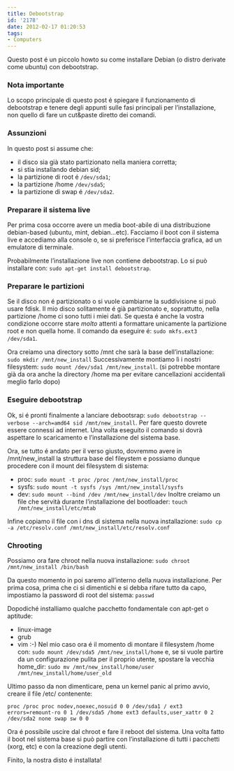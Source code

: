 ```yaml
---
title: Debootstrap
id: '2178'
date: 2012-02-17 01:20:53
tags:
- Computers
---
```


Questo post é un piccolo howto su come installare Debian (o distro derivate come ubuntu) con debootstrap.

### Nota importante

Lo scopo principale di questo post é spiegare il funzionamento di debootstrap e tenere degli appunti sulle fasi principali per l’installazione, non quello di fare un cut&paste diretto dei comandi.

### Assunzioni

In questo post si assume che:

* il disco sia già stato partizionato nella maniera corretta;
* si stia installando debian sid;
* la partizione di root é `/dev/sda1`;
* la partizione /home `/dev/sda5`;
* la partizione di swap é `/dev/sda2`.

### Preparare il sistema live

Per prima cosa occorre avere un media boot-abile di una distribuzione debian-based (ubuntu, mint, debian…etc). Facciamo il boot con il sistema live e accediamo alla console o, se si preferisce l’interfaccia grafica, ad un emulatore di terminale.

Probabilmente l’installazione live non contiene debootstrap. Lo si può installare con: `sudo apt-get install debootstrap`.

### Preparare le partizioni

Se il disco non é partizionato o si vuole cambiarne la suddivisione si può usare fdisk. Il mio disco solitamente é già partizionato e, soprattutto, nella partizione /home ci sono tutti i miei dati. Se questa é anche la vostra condizione occorre stare _molto_ attenti a formattare unicamente la partizione root e non quella home. Il comando da eseguire é: `sudo mkfs.ext3 /dev/sda1`.

Ora creiamo una directory sotto /mnt che sarà la base dell’installazione: `sudo mkdir /mnt/new_install` Successivamente montiamo lì i nostri filesystem: `sudo mount /dev/sda1 /mnt/new_install`. (si potrebbe montare già da ora anche la directory /home ma per evitare cancellazioni accidentali meglio farlo dopo)

### Eseguire debootstrap

Ok, si é pronti finalmente a lanciare debootsrap: `sudo debootstrap --verbose --arch=amd64 sid /mnt/new_install`. Per fare questo dovrete essere connessi ad internet. Una volta eseguito il comando si dovrà aspettare lo scaricamento e l’installazione del sistema base.

Ora, se tutto é andato per il verso giusto, dovremmo avere in /mnt/new\_install la struttura base del fileystem e possiamo dunque procedere con il mount dei filesystem di sistema:

* proc: `sudo mount -t proc /proc /mnt/new_install/proc`
* sysfs: `sudo mount -t sysfs /sys /mnt/new_install/sysfs`
* dev: `sudo mount --bind /dev /mnt/new_install/dev` Inoltre creiamo un file che servità durante l’installazione del bootloader: `touch /mnt/new_install/etc/mtab`

Infine copiamo il file con i dns di sistema nella nuova installazione: `sudo cp -a /etc/resolv.conf /mnt/new_install/etc/resolv.conf`

### Chrooting

Possiamo ora fare chroot nella nuova installazione: `sudo chroot /mnt/new_install /bin/bash`

Da questo momento in poi saremo all’interno della nuova installazione. Per prima cosa, prima che ci si dimentichi e si debba rifare tutto da capo, impostiamo la password di root del sistema: `passwd`

Dopodiché installiamo qualche pacchetto fondamentale con apt-get o aptitude:

* linux-image
* grub
* vim :-) Nel mio caso ora é il momento di montare il filesystem /home con: `sudo mount /dev/sda5 /mnt/new_install/home` e, se si vuole partire da un configurazione pulita per il proprio utente, spostare la vecchia home\_dir: `sudo mv /mnt/new_install/home/user /mnt/new_install/home/user_old`

Ultimo passo da non dimenticare, pena un kernel panic al primo avvio, creare il file /etc/ contenente:

`proc /proc proc nodev,noexec,nosuid 0 0 /dev/sda1 / ext3 errors=remount-ro 0 1 /dev/sda5 /home ext3 defaults,user_xattr 0 2 /dev/sda2 none swap sw 0 0`

Ora é possibile uscire dal chroot e fare il reboot del sistema. Una volta fatto il boot nel sistema base si può partire con l’installazione di tutti i pacchetti (xorg, etc) e con la creazione degli utenti.

Finito, la nostra disto é installata!